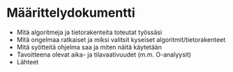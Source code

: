 # Määrittelydokumentti

* Mitä algoritmeja ja tietorakenteita toteutat työssäsi
* Mitä ongelmaa ratkaiset ja miksi valitsit kyseiset algoritmit/tietorakenteet
* Mitä syötteitä ohjelma saa ja miten näitä käytetään
* Tavoitteena olevat aika- ja tilavaativuudet (m.m. O-analyysit)
* Lähteet
